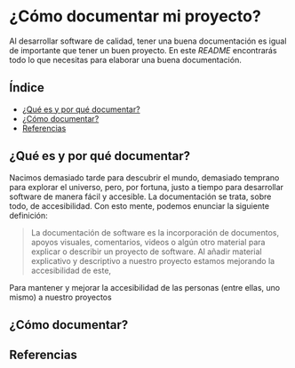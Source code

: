 # ¿Cómo documentar mi proyecto?
Al desarrollar software de calidad, tener una buena documentación es igual de importante que tener un buen proyecto. En este *README* encontrarás todo lo que necesitas para elaborar una buena documentación.

## Índice
* [¿Qué es y por qué documentar?](#modelos-generativos-de-lenguaje)
* [¿Cómo documentar?](#k-means-clustering)
* [Referencias ](#latent-dirichlet-allocation)

## ¿Qué es y por qué documentar?

Nacimos demasiado tarde para descubrir el mundo, demasiado temprano para explorar el universo, pero, por fortuna, justo a tiempo para desarrollar software de manera fácil y accesible. La documentación se trata, sobre todo, de accesibilidad. Con esto mente, podemos enunciar la siguiente definición:
> La documentación de software es la incorporación de documentos, apoyos visuales, comentarios, videos o algún otro material para explicar o describir un proyecto de software.
Al añadir material explicativo y descriptivo a nuestro proyecto estamos mejorando la accesibilidad de este, 


Para mantener y mejorar la accesibilidad de las personas (entre ellas, uno mismo) a nuestro proyectos 

## ¿Cómo documentar?


## Referencias 




